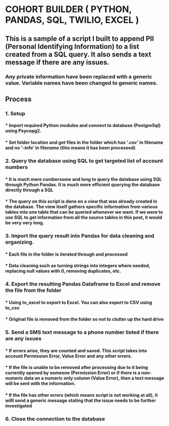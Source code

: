# COHORT BUILDER ( PYTHON, PANDAS, SQL, TWILIO, EXCEL )

## This is a sample of a script I built to append PII (Personal Identifying Information) to  a list created from a SQL query. It also sends a text message if there are any issues.
### Any private information have been replaced with a generic value. Variable names have been changed to generic names. 

## Process
### 1. Setup
#### * Import required Python modules and connect to database (PostgreSql) using Psycopg2.
#### * Set folder location and get files in the folder which has '.csv' in filename and no '-info' in filename (this means it has been processed)
### 2. Query the database using SQL to get targeted list of account numbers 
#### * It is much more cumbersome and long to query the database using SQL through Python Pandas. It is much more efficient querying the database directly through a SQL
#### * The query on this script is done on a view that was already created in the database. The view itself gathers specific information from various tables into one table that can be queried whenever we want. If we were to use SQL to get information from all the source tables in this post, it would be very very long.
### 3. Import the query result into Pandas for data cleaning and organizing. 
#### * Each file in the folder is iterated through and processed
#### * Data cleaning such as turning strings into integers where needed, replacing null values with 0, removing duplicates, etc. 
### 4. Export the resulting Pandas Dataframe to Excel and remove the file from the folder
#### * Using <b>to_excel</b> to export to Excel. You can also export to CSV using <b>to_csv</b>
#### * Original file is removed from the folder so not to clutter up the hard drive
### 5. Send a SMS text message to a phone number listed if there are any issues 
#### * If errors arise, they are counted and saved. This script takes into account Permission Error, Value Error and any other errors. 
#### * If the file is unable to be removed after processing due to it being currently opened by someone (Permission Error) or if there is a non-numeric data on a numeric only column (Value Error), then a text message will be sent with the information. 
#### * If the file has other errors (which means script is not working at all), it willl send a generic message stating that the issue needs to be further investigated
### 6. Close the connection to the database 
